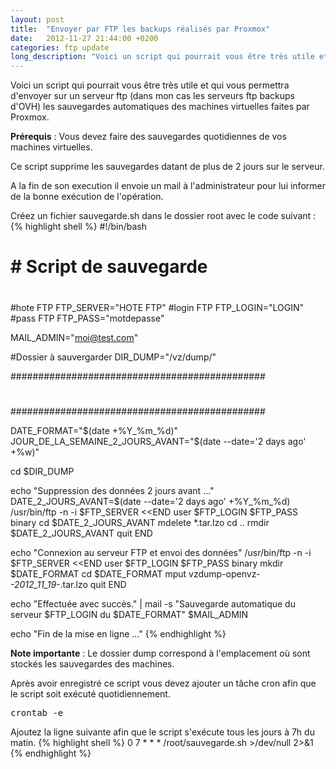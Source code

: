 ```yaml
---
layout: post
title:  "Envoyer par FTP les backups réalisés par Proxmox"
date:   2012-11-27 21:44:00 +0200
categories: ftp update
long_description: "Voici un script qui pourrait vous être très utile et qui vous permettra d'envoyer sur un serveur ftp (dans mon cas les serveurs ftp backups d'OVH) les sauvegardes automatiques des machines virtuelles faites par Proxmox."
---
```

Voici un script qui pourrait vous être très utile et qui vous permettra d'envoyer sur un serveur ftp (dans mon cas les serveurs ftp backups d'OVH) les sauvegardes automatiques des machines virtuelles faites par Proxmox.

<strong>Prérequis</strong> : Vous devez faire des sauvegardes quotidiennes de vos machines virtuelles.

Ce script supprime les sauvegardes datant de plus de 2 jours sur le serveur.

A la fin de son execution il envoie un mail à l'administrateur pour lui informer de la bonne exécution de l'opération.

Créez un fichier sauvegarde.sh dans le dossier root avec le code suivant :
{% highlight shell %}
#!/bin/bash
# ##################################################################
# # Script de sauvegarde
# ##################################################################

#hote FTP
FTP_SERVER="HOTE FTP"
#login FTP
FTP_LOGIN="LOGIN"
#pass FTP
FTP_PASS="motdepasse"

MAIL_ADMIN="moi@test.com"

#Dossier à sauvergarder
DIR_DUMP="/vz/dump/"

##############################################
#
##############################################

DATE_FORMAT="$(date +%Y_%m_%d)"
JOUR_DE_LA_SEMAINE_2_JOURS_AVANT="$(date --date=&#039;2 days ago&#039; +%w)"

cd $DIR_DUMP

echo "Suppression des données 2 jours avant ..."
DATE_2_JOURS_AVANT=$(date --date=&#039;2 days ago&#039; +%Y_%m_%d)
/usr/bin/ftp -n -i $FTP_SERVER <<END
user $FTP_LOGIN $FTP_PASS
binary
cd $DATE_2_JOURS_AVANT
mdelete *.tar.lzo
cd ..
rmdir $DATE_2_JOURS_AVANT
quit
END

echo "Connexion au serveur FTP et envoi des données"
/usr/bin/ftp -n -i $FTP_SERVER <<END
user $FTP_LOGIN $FTP_PASS
binary
mkdir $DATE_FORMAT
cd $DATE_FORMAT
mput vzdump-openvz-*-2012_11_19-*.tar.lzo
quit
END

echo "Effectuée avec succès." | mail -s "Sauvegarde automatique du serveur $FTP_LOGIN du $DATE_FORMAT" $MAIL_ADMIN

echo "Fin de la mise en ligne ..."
{% endhighlight %}

<strong>Note importante</strong> : Le dossier dump correspond à l'emplacement où sont stockés les sauvegardes des machines.

Après avoir enregistré ce script vous devez ajouter un tâche cron afin que le script soit exécuté quotidiennement.
<pre class="brush: shell; gutter: true; first-line: 1; highlight: []; html-script: false">
crontab -e
</pre>
Ajoutez la ligne suivante afin que le script s'exécute tous les jours à 7h du matin.
{% highlight shell %}
0 7 * * * /root/sauvegarde.sh >/dev/null 2>&1
{% endhighlight %}
